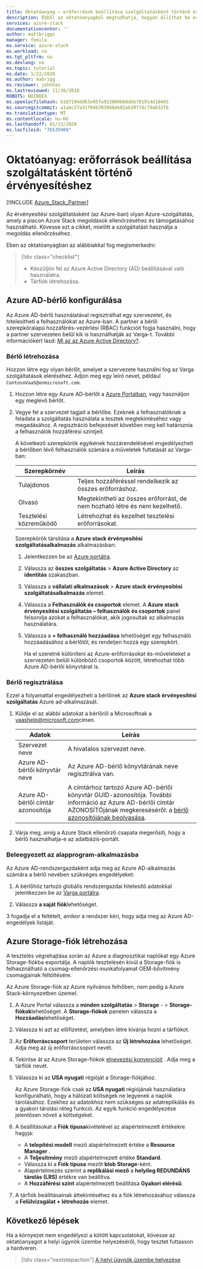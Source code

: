```yaml
---
title: Oktatóanyag – erőforrások beállítása szolgáltatásként történő érvényesítéshez | Microsoft Docs
description: Ebből az oktatóanyagból megtudhatja, hogyan állíthat be erőforrásokat az érvényesítéshez szolgáltatásként.
services: azure-stack
documentationcenter: ''
author: mattbriggs
manager: femila
ms.service: azure-stack
ms.workload: na
ms.tgt_pltfrm: na
ms.devlang: na
ms.topic: tutorial
ms.date: 1/22/2020
ms.author: mabrigg
ms.reviewer: johnhas
ms.lastreviewed: 11/26/2018
ROBOTS: NOINDEX
ms.openlocfilehash: b187194dd63e95fa922000b68dbb701914d10465
ms.sourcegitcommit: a1abc27a31f04b703666de02ab39ffdc79a632f6
ms.translationtype: MT
ms.contentlocale: hu-HU
ms.lasthandoff: 01/23/2020
ms.locfileid: "76535909"
---
```

# <a name="tutorial-set-up-resources-for-validation-as-a-service"></a>Oktatóanyag: erőforrások beállítása szolgáltatásként történő érvényesítéshez

[!INCLUDE [Azure_Stack_Partner](./includes/azure-stack-partner-appliesto.md)]

Az érvényesítési szolgáltatásként (az Azure-ban) olyan Azure-szolgáltatás, amely a piacon Azure Stack megoldások ellenőrzéséhez és támogatásához használható. Kövesse ezt a cikket, mielőtt a szolgáltatást használja a megoldás ellenőrzéséhez.

Eben az oktatóanyagban az alábbiakkal fog megismerkedni:

> [!div class="checklist"]
> * Készüljön fel az Azure Active Directory (AD) beállításával való használatra.
> * Tárfiók létrehozása.

## <a name="configure-an-azure-ad-tenant"></a>Azure AD-bérlő konfigurálása

Az Azure AD-bérlő használatával regisztrálhat egy szervezetet, és hitelesítheti a felhasználókat az Azure-ban. A partner a bérlő szerepköralapú hozzáférés-vezérlési (RBAC) funkcióit fogja használni, hogy a partner szervezeten belül kik is használhatják az Varga-t. További információkért lásd: [Mi az az Azure Active Directory?](https://docs.microsoft.com/azure/active-directory/fundamentals/active-directory-whatis).

### <a name="create-a-tenant"></a>Bérlő létrehozása

Hozzon létre egy olyan bérlőt, amelyet a szervezete használni fog az Varga szolgáltatások eléréséhez. Adjon meg egy leíró nevet, például `ContosoVaaS@onmicrosoft.com`.

1. Hozzon létre egy Azure AD-bérlőt a [Azure Portalban](https://portal.azure.com), vagy használjon egy meglévő bérlőt. <!-- For instructions on creating new Azure AD tenants, see [Get started with Azure AD](https://docs.microsoft.com/azure/active-directory/get-started-azure-ad). -->

2. Vegye fel a szervezet tagjait a bérlőbe. Ezeknek a felhasználóknak a feladata a szolgáltatás használata a tesztek megtekintéséhez vagy megadásához. A regisztráció befejezését követően meg kell határoznia a felhasználók hozzáférési szintjeit.

    A következő szerepkörök egyikének hozzárendelésével engedélyezheti a bérlőben lévő felhasználók számára a műveletek futtatását az Varga-ban:

    | Szerepkörnév | Leírás |
    |---------------------|------------------------------------------|
    | Tulajdonos | Teljes hozzáféréssel rendelkezik az összes erőforráshoz. |
    | Olvasó | Megtekintheti az összes erőforrást, de nem hozható létre és nem kezelhető. |
    | Tesztelési közreműködő | Létrehozhat és kezelhet tesztelési erőforrásokat. |

    Szerepkörök társítása a **Azure stack érvényesítési szolgáltatásalkalmazás** alkalmazásban:

   1. Jelentkezzen be az [Azure portálra](https://portal.azure.com).
   2. Válassza az **összes szolgáltatás** > **Azure Active Directory** az **identitás** szakaszban.
   3. Válassza a **vállalati alkalmazások** > **Azure stack érvényesítési szolgáltatásalkalmazás** elemet.
   4. Válassza a **Felhasználók és csoportok** elemet. A **Azure stack érvényesítési szolgáltatás – felhasználók és csoportok** panel felsorolja azokat a felhasználókat, akik jogosultak az alkalmazás használatára.
   5. Válassza a **+ felhasználó hozzáadása** lehetőséget egy felhasználó hozzáadásához a bérlőtől, és rendeljen hozzá egy szerepkört.

      Ha el szeretné különíteni az Azure-erőforrásokat és-műveleteket a szervezeten belüli különböző csoportok között, létrehozhat több Azure AD-bérlői könyvtárat is.

### <a name="register-your-tenant"></a>Bérlő regisztrálása

Ezzel a folyamattal engedélyezheti a bérlőnek az **Azure stack érvényesítési szolgáltatás** Azure ad-alkalmazását.

1. Küldje el az alábbi adatokat a bérlőről a Microsoftnak a [vaashelp@microsoft.com](mailto:vaashelp@microsoft.com)címen.

    | Adatok | Leírás |
    |--------------------------------|---------------------------------------------------------------------------------------------|
    | Szervezet neve | A hivatalos szervezet neve. |
    | Azure AD-bérlői könyvtár neve | Az Azure AD-bérlő könyvtárának neve regisztrálva van. |
    | Azure AD-bérlői címtár azonosítója | A címtárhoz tartozó Azure AD-bérlői könyvtár GUID-azonosítója. További információ az Azure AD-bérlői címtár AZONOSÍTÓjának megkereséséről: a [bérlő azonosítójának beolvasása](https://docs.microsoft.com/azure/azure-resource-manager/resource-group-create-service-principal-portal#get-values-for-signing-in). |

2. Várja meg, amíg a Azure Stack ellenőrző csapata megerősíti, hogy a bérlő használhatja-e az adatbázis-portált.

### <a name="consent-to-the-vaas-application"></a>Beleegyezett az alapprogram-alkalmazásba

Az Azure AD-rendszergazdaként adja meg az Azure AD-alkalmazás számára a bérlő nevében szükséges engedélyeket:

1. A bérlőhöz tartozó globális rendszergazdai hitelesítő adatokkal jelentkezzen be az [Varga portálra](https://azurestackvalidation.com/). 

2. Válassza **a saját fiók**lehetőséget.

3 fogadja el a feltételt, amikor a rendszer kéri, hogy adja meg az Azure AD-engedélyek listáját.

## <a name="create-an-azure-storage-account"></a>Azure Storage-fiók létrehozása

A tesztelés végrehajtása során az Azure a diagnosztikai naplókat egy Azure Storage-fiókba exportálja. A naplók tesztelésén kívül a Storage-fiók is felhasználható a csomag-ellenőrzési munkafolyamat OEM-bővítmény csomagjainak feltöltésére.

Az Azure Storage-fiók az Azure nyilvános felhőben, nem pedig a Azure Stack-környezetben üzemel.

1. A Azure Portal válassza a **minden szolgáltatás** > **Storage** - > **Storage-fiókok**lehetőséget. A **Storage-fiókok** panelen válassza a **Hozzáadás**lehetőséget.

2. Válassza ki azt az előfizetést, amelyben létre kívánja hozni a tárfiókot.

3. Az **Erőforráscsoport** területen válassza az **Új létrehozása** lehetőséget. Adja meg az új erőforráscsoport nevét.

4. Tekintse át az Azure Storage-fiókok [elnevezési konvencióit](/azure/cloud-adoption-framework/ready/azure-best-practices/naming-and-tagging#storage) . Adja meg a tárfiók nevét.

5. Válassza ki az **USA nyugati** régióját a Storage-fiókjához.

    Az Azure Storage-fiók csak az **USA nyugati** régiójának használatára konfigurálható, hogy a hálózati költségek ne legyenek a naplók tárolásához. Ezekhez az adatokhoz nem szükséges az adatreplikálás és a gyakori tárolási réteg funkció. Az egyik funkció engedélyezése jelentősen növeli a költségeket.

6. A beállításokat a **Fiók típusa**kivételével az alapértelmezett értékekre hagyja:

    - A **telepítési modell** mező alapértelmezett értéke a **Resource Manager** .
    - A **Teljesítmény** mező alapértelmezett értéke **Standard**.
    - Válassza ki a **Fiók típusa** mezőt **blob Storage**-ként.
    - Alapértelmezés szerint a **replikálási mező** a **helyileg REDUNDÁNS tárolás (LRS)** értékre van beállítva.
    - A **Hozzáférési szint** alapértelmezett beállítása **Gyakori elérésű**.

7. A tárfiók beállításainak áttekintéséhez és a fiók létrehozásához válassza a **Felülvizsgálat + létrehozás** elemet.

## <a name="next-steps"></a>Következő lépések

Ha a környezet nem engedélyezi a kötött kapcsolatokat, kövesse az oktatóanyagot a helyi ügynök üzembe helyezéséről, hogy tesztet futtasson a hardveren.

> [!div class="nextstepaction"]
> [A helyi ügynök üzembe helyezése](azure-stack-vaas-local-agent.md)
